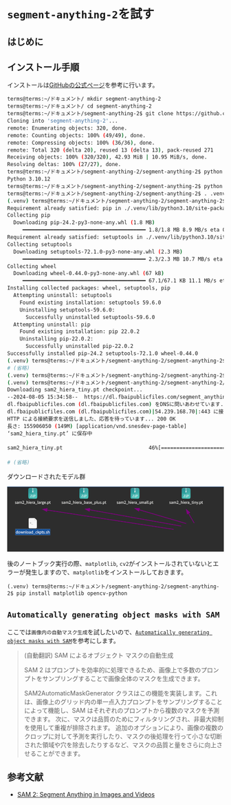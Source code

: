 # `segment-anything-2`を試す

## はじめに


## インストール手順
インストールは[GitHubの公式ページ](https://github.com/facebookresearch/segment-anything-2?tab=readme-ov-file#installation)を参考に行います。

```bash
terms@terms:~/ドキュメント/ mkdir segment-anything-2
terms@terms:~/ドキュメント/ cd segment-anything-2
terms@terms:~/ドキュメント/segment-anything-2$ git clone https://github.com/facebookresearch/segment-anything-2.git
Cloning into 'segment-anything-2'...
remote: Enumerating objects: 320, done.
remote: Counting objects: 100% (49/49), done.
remote: Compressing objects: 100% (36/36), done.
remote: Total 320 (delta 20), reused 13 (delta 13), pack-reused 271
Receiving objects: 100% (320/320), 42.93 MiB | 10.95 MiB/s, done.
Resolving deltas: 100% (27/27), done.
terms@terms:~/ドキュメント/segment-anything-2/segment-anything-2$ python  -V
Python 3.10.12
terms@terms:~/ドキュメント/segment-anything-2/segment-anything-2$ python -m venv .venv
terms@terms:~/ドキュメント/segment-anything-2/segment-anything-2$ . .venv/bin/activate
(.venv) terms@terms:~/ドキュメント/segment-anything-2/segment-anything-2$ pip install -U pip setuptools wheel
Requirement already satisfied: pip in ./.venv/lib/python3.10/site-packages (22.0.2)
Collecting pip
  Downloading pip-24.2-py3-none-any.whl (1.8 MB)
     ━━━━━━━━━━━━━━━━━━━━━━━━━━━━━━━━━━━━━━━━ 1.8/1.8 MB 8.9 MB/s eta 0:00:00
Requirement already satisfied: setuptools in ./.venv/lib/python3.10/site-packages (59.6.0)
Collecting setuptools
  Downloading setuptools-72.1.0-py3-none-any.whl (2.3 MB)
     ━━━━━━━━━━━━━━━━━━━━━━━━━━━━━━━━━━━━━━━━ 2.3/2.3 MB 10.7 MB/s eta 0:00:00
Collecting wheel
  Downloading wheel-0.44.0-py3-none-any.whl (67 kB)
     ━━━━━━━━━━━━━━━━━━━━━━━━━━━━━━━━━━━━━━━━ 67.1/67.1 KB 11.1 MB/s eta 0:00:00
Installing collected packages: wheel, setuptools, pip
  Attempting uninstall: setuptools
    Found existing installation: setuptools 59.6.0
    Uninstalling setuptools-59.6.0:
      Successfully uninstalled setuptools-59.6.0
  Attempting uninstall: pip
    Found existing installation: pip 22.0.2
    Uninstalling pip-22.0.2:
      Successfully uninstalled pip-22.0.2
Successfully installed pip-24.2 setuptools-72.1.0 wheel-0.44.0
(.venv) terms@terms:~/ドキュメント/segment-anything-2/segment-anything-2$ pip install -e  .
# (省略)
(.venv) terms@terms:~/ドキュメント/segment-anything-2/segment-anything-2$ cd checkpoints/
(.venv) terms@terms:~/ドキュメント/segment-anything-2/segment-anything-2/checkpoints$ ./download_ckpts.sh 
Downloading sam2_hiera_tiny.pt checkpoint...
--2024-08-05 15:34:58--  https://dl.fbaipublicfiles.com/segment_anything_2/072824/sam2_hiera_tiny.pt
dl.fbaipublicfiles.com (dl.fbaipublicfiles.com) をDNSに問いあわせています... 54.239.168.70, 54.239.168.51, 54.239.168.2, ...
dl.fbaipublicfiles.com (dl.fbaipublicfiles.com)|54.239.168.70|:443 に接続しています... 接続しました。
HTTP による接続要求を送信しました、応答を待っています... 200 OK
長さ: 155906050 (149M) [application/vnd.snesdev-page-table]
‘sam2_hiera_tiny.pt’ に保存中

sam2_hiera_tiny.pt                            46%[=========================================>                                                  ]  69.30M  11.2MB/s    eta 7s     

# (省略)
```

ダウンロードされたモデル群

![](assets/2024-08-05-15-45-46.png)

後のノートブック実行の際、`matplotlib`, `cv2`がインストールされていないとエラーが発生しますので、`matplotlib`をインストールしておきます。
```
(.venv) terms@terms:~/ドキュメント/segment-anything-2/segment-anything-2$ pip install matplotlib opencv-python
```

## `Automatically generating object masks with SAM`
ここでは`画像内の自動マスク生成`を試したいので、[`Automatically generating object masks with SAM`](https://github.com/facebookresearch/segment-anything-2/blob/main/notebooks/automatic_mask_generator_example.ipynb)を参考にします。

> (自動翻訳)
> SAM によるオブジェクト マスクの自動生成
> 
> SAM 2 はプロンプトを効率的に処理できるため、画像上で多数のプロンプトをサンプリングすることで画像全体のマスクを生成できます。
> 
> SAM2AutomaticMaskGenerator クラスはこの機能を実装します。これは、画像上のグリッド内の単一点入力プロンプトをサンプリングすることによって機能し、SAM はそれぞれのプロンプトから複数のマスクを予測できます。
> 次に、マスクは品質のためにフィルタリングされ、非最大抑制を使用して重複が排除されます。
> 追加のオプションにより、画像の複数のクロップに対して予測を実行したり、マスクの後処理を行って小さな切断された領域や穴を除去したりするなど、マスクの品質と量をさらに向上させることができます。













## 参考文献
- [SAM 2: Segment Anything in Images and Videos](https://github.com/facebookresearch/segment-anything-2?tab=readme-ov-file)